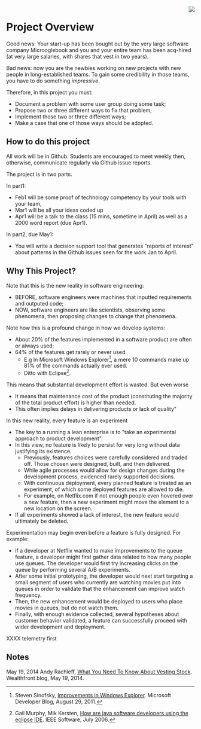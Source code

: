 <img align=right src="http://sirteddybertie.com/wp-content/uploads/2013/07/5ScienceExperiments1-300x270.jpg">

# Project Overview

Good news: Your start-up has been bought out by the
very large software company Microoglebook and you
and your entire team has been acq-hired (at very
large salaries, with shares that vest in two years).

Bad news: now you are the newbies working on new
projects with new people in long-established teams.
To gain some credibility in those teams, you have to do something _impressive_.

Therefore, in this project you must:

- Document a problem with some user group doing some task;
- Propose two or three different ways to fix that problem;
- Implement those two or three different ways;
- Make a case that one of those ways should be adopted.

## How to do this project

All work will be in Github. Students are encouraged to
meet weekly then, otherwise, communicate regularly via Github issue reports.

The project is in two parts.

In part1:

- Feb1 will be some proof of technology competency by your tools with your team,
- Mar1 will be all your ideas coded up
- Apr1 will be a talk to the class (15 mins, sometime in April) as well as a 2000 word report (due  Apr1).

In part2, due  May1:

+ You will write a  decision
support tool that generates "reports of interest"
about patterns in the Github issues seen for the
work Jan to April.

## Why This Project?

Note that this is the new reality in software engineering:

- BEFORE, software engineers were machines that
  inputted requirements and outputed code;
- NOW, software engineers are like scientists,
  observing some phenomena, then proposing changes
  to change that phenomena.


Note how this is a profound change in how we develop systems:

+ About 20% of the features implemented in a software product are often or always used;
+ 64% of the features get rarely or never used.
     + E.g In Microsoft Windows Explorer[^sino11], a mere 10 commands make up 81% of the commands actually ever used.
     + Ditto with Eclipse[^murp06].

This means that substantial development effort is wasted. But even worse

+ It means that maintenance cost of the product (constituting the majority of the total product effort) is higher than needed.
+ This often implies delays in delivering products or lack of quality"

In this new reality, every feature is an experiment

+ The key to a running a lean enterprise is to "take an experimental approach
  to product development".
+ In this view, no feature is likely to persist for very long
  without data justifying its existence.
  +  Previously, features choices were carefully considered and
  traded off. Those chosen were designed, built, and then delivered.
  + While agile processes would
allow for design changes during the development process, evidenced rarely supported
decisions.
  + With continuous deployment, every planned feature is treated as an experiment, of
    which some deployed features are allowed to die.
  + For example, on Netflix.com if not enough
people even hovered over a new feature, then a new experiment might move the element to a
new location on the screen.
+ If all experiments showed a lack of interest, the new feature would
ultimately be deleted.

Experimentation may begin even before a feature is fully designed. For example:

+ if a developer
at Netflix wanted to make improvements to the queue feature, a developer might first gather
data related to how many people use queues. The developer would first try increasing clicks on
the queue by performing several A/B experiments.
+ After some initial prototyping, the developer
would next start targeting a small segment of users who currently are watching movies put into
queues in order to validate that the enhancement can improve watch frequency.
+ Then, the new
enhancement would be deployed to users who place movies in queues, but do not watch them.
+ Finally, with enough evidence collected, several hypotheses about customer behavior validated,
a feature can successfully proceed with wider development and deployment. 

XXXX
telemetry first

## Notes


[^murp06]: Gail Murphy, Mik Kersten,
[How are java software developers using the eclipse IDE](https://github.com/txt/se16/blob/master/todo/howDevelopersUseEclipseIDE.pdf).
IEEE Software, July 2006.

[^sino11]: Steven Sinofsky,
[Improvements in Windows Explorer](https://blogs.msdn.microsoft.com/b8/2011/08/29/improvements-in-windows-explorer).
Microsoft Developer Blog, August 29, 2011.


[^rach14]:
May 19, 2014 Andy Rachleff,
[What You Need To Know About Vesting Stock](https://blog.wealthfront.com/vesting-stock-options/). Wealthfront blog, May 19, 2014.

[^vest]: _Vesting_ refers to the process by which an
employee earns her shares over time; e.g. monthly over
four years with a one-year _cliff_. That means you
earn the right to 1/48th of the shares you were
originally granted per month over four years (48
months), but you don’t get anything if you leave
prior to your one-year anniversary (and go over the
cliff). In other words on your one-year anniversary
you earn 1/4th of your stock and then vest an
additional 1/48th per month thereafter. For example
if you leave two years into your employment, you
would earn the right to exercise 1/2 your
options. The one-year cliff was created to protect
companies against issuing stock to bad hires, which
typically are not recognized at least until at least
a few months into their tenure. For more on vesting, see[^rach14].
